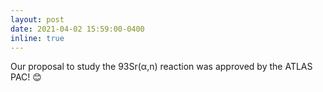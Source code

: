 ```yaml
---
layout: post
date: 2021-04-02 15:59:00-0400
inline: true
---
```


Our proposal to study the 93Sr(α,n) reaction was approved by the ATLAS PAC! 😊
